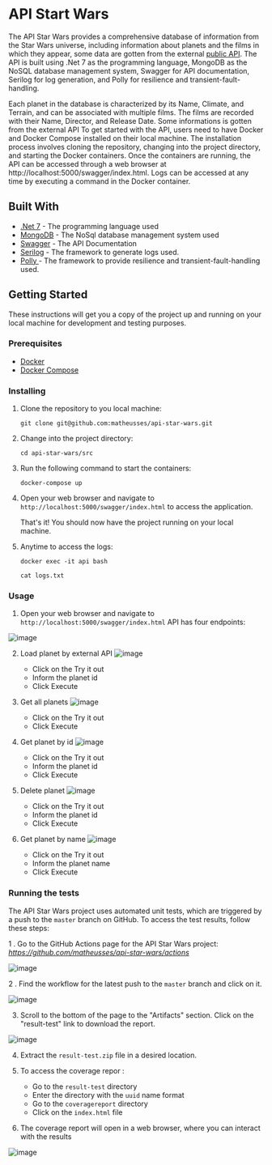 # API Start Wars
 
The API Star Wars provides a comprehensive database of information from the Star Wars universe, including information about planets and the films in which they appear, some data are gotten from the external [public API](https://swapi.dev). The API is built using .Net 7 as the programming language, MongoDB as the NoSQL database management system, Swagger for API documentation, Serilog for log generation, and Polly for resilience and transient-fault-handling.

Each planet in the database is characterized by its Name, Climate, and Terrain, and can be associated with multiple films. The films are recorded with their Name, Director, and Release Date. Some informations is gotten from the external API To get started with the API, users need to have Docker and Docker Compose installed on their local machine. The installation process involves cloning the repository, changing into the project directory, and starting the Docker containers. Once the containers are running, the API can be accessed through a web browser at http://localhost:5000/swagger/index.html. Logs can be accessed at any time by executing a command in the Docker container.


## Built With

* [.Net 7](https://dotnet.microsoft.com/en-us/download/dotnet/7.0) - The programming language used
* [MongoDB](https://www.mongodb.com/docs/drivers/csharp/current/) - The NoSql database management system used
* [Swagger](https://swagger.io/) - The API Documentation
* [Serilog](https://serilog.net/) - The framework to generate logs used. 
* [Polly ](http://www.thepollyproject.org/) - The framework to provide resilience and transient-fault-handling used. 

## Getting Started
 
 These instructions will get you a copy of the project up and running on your local machine for development and testing purposes.
 
 
### Prerequisites

- [Docker](https://docs.docker.com/engine/install/ubuntu/)
- [Docker Compose](https://docs.docker.com/compose/)

### Installing

1. Clone the repository to you local machine: 

   `git clone git@github.com:matheusses/api-star-wars.git`

2. Change into the project directory:

   `cd api-star-wars/src`

3. Run the following command to start the containers:

   `docker-compose up`

4. Open your web browser and navigate to `http://localhost:5000/swagger/index.html` to access the application.

   That's it! You should now have the project running on your local machine.

5. Anytime to access the logs:

   `docker exec -it api bash`

   `cat logs.txt`

### Usage

1. Open your web browser and navigate to `http://localhost:5000/swagger/index.html` 
   API has four endpoints:

![image](https://user-images.githubusercontent.com/1146846/218358600-d796f804-ed1c-418c-8256-161e5b6610a0.png)

2. Load planet by external API
![image](https://user-images.githubusercontent.com/1146846/218358986-3787c5ef-e2e0-46c9-95f5-366755838860.png)
   - Click on the Try it out
   - Inform the planet id
   - Click Execute

3. Get all planets
![image](https://user-images.githubusercontent.com/1146846/218359905-f21ca329-dd2c-4b90-aaf4-85e5b0da397e.png)
   - Click on the Try it out
   - Click Execute

4. Get planet by id
![image](https://user-images.githubusercontent.com/1146846/218360078-ee3e1c26-f16d-44eb-949f-6679912d22cd.png)
   - Click on the Try it out
   - Inform the planet id
   - Click Execute

5. Delete planet
![image](https://user-images.githubusercontent.com/1146846/218360198-7e3def96-ddd3-4c13-95a8-a0cc7607108d.png)
   - Click on the Try it out
   - Inform the planet id
   - Click Execute

6. Get planet by name
![image](https://user-images.githubusercontent.com/1146846/218360282-802235e1-7183-455f-8c23-49a2ffe2e642.png)
   - Click on the Try it out
   - Inform the planet name
   - Click Execute


### Running the tests

The API Star Wars project uses automated unit tests, which are triggered by a push to the `master` branch on GitHub. To access the test results, follow these steps:

1 . Go to the GitHub Actions page for the API Star Wars project: *https://github.com/matheusses/api-star-wars/actions*

![image](https://user-images.githubusercontent.com/1146846/218357442-6595881d-bdb5-432a-8c59-424954d40c27.png)


2 . Find the workflow for the latest push to the `master` branch and click on it.

![image](https://user-images.githubusercontent.com/1146846/218357546-564bdee9-6c61-4d14-921b-c024164f4359.png)


3. Scroll to the bottom of the page to the "Artifacts" section. Click on the "result-test" link to download the report.

![image](https://user-images.githubusercontent.com/1146846/218356245-a648ab30-3568-4ecf-9c6b-2beaaade4556.png)

4. Extract the `result-test.zip` file in a desired location.

5. To access the coverage repor :
   - Go to the `result-test` directory
   - Enter the directory with the `uuid` name format
   - Go to the `coveragereport` directory
   - Click on the `index.html` file
6. The coverage report will open in a web browser, where you can interact with the results

![image](https://user-images.githubusercontent.com/1146846/218357272-90a153ac-ea17-419d-af07-0defd01fc44f.png)
    



